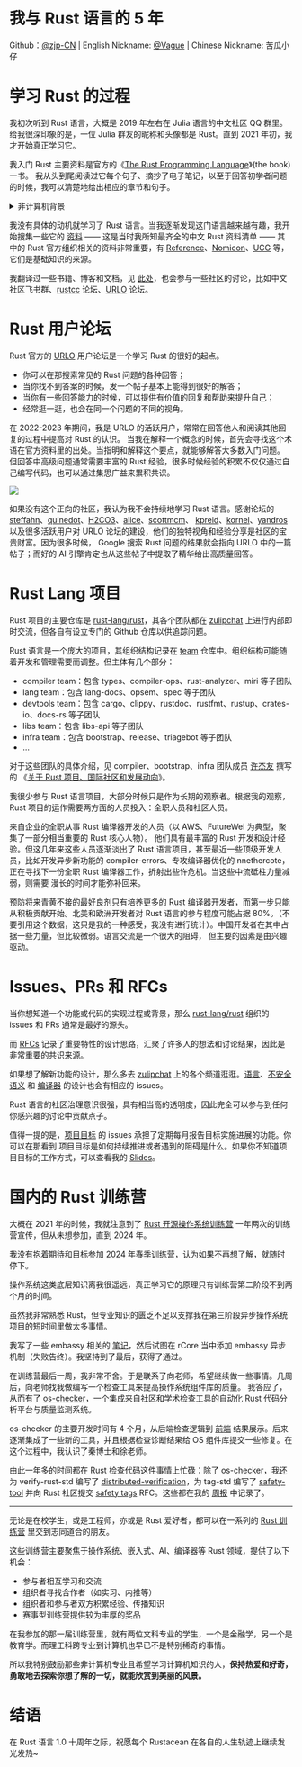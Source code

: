 # 我与 Rust 语言的 5 年

Github：[@zjp-CN](https://github.com/zjp-CN) 
| English Nickname: [@Vague](https://users.rust-lang.org/u/vague)
| Chinese Nickname: 苦瓜小仔

# 学习 Rust 的过程

我初次听到 Rust 语言，大概是 2019 年左右在 Julia 语言的中文社区 QQ 群里。给我很深印象的是，一位
Julia 群友的昵称和头像都是 Rust。直到 2021 年初，我才开始真正学习它。

我入门 Rust 主要资料是官方的《[The Rust Programming Language][trpl]》(the book) 一书。
我从头到尾阅读过它每个句子、摘抄了电子笔记，以至于回答初学者问题的时候，我可以清楚地给出相应的章节和句子。

<details>

<summary>非计算机背景</summary>

但其实在第一次阅读它的时候，我没有那么顺利。因为在此之前，我的大多数经验是 Python、R 这类动态语言，对编译型语言不习惯。
看了几个 Rust 入门视频才知道如何安装和使用 Rust 编程。我印象最深的 [oeasy](http://www.oeasy.org/) 这位中国传媒大学老师，他带着你阅读
the book，并逐一演示那些示例如何工作或者不工作。oeasy 是我的启蒙老师，十几年前我还在高中的时候，就观看了他的一系列教程视频，比如办公软件
(word/excel/ppt)、音视频和图像编辑 (au/pr/ps)、前端 (html/css/js)。他打开了一扇扇窗，带我领略这些新的世界。感谢这位无私奉献的刘老师。

我没有什么机会去真正专业地学习计算机知识，只是按兴趣编程。2015 年我作为文科生考入南昌大学经济管理学院的第一届经济统计学专业。
这是一个实验性的专业，经济学和（数理）统计学交叉，但据说在我这一届毕业之后该专业不再招生。
经管学院能参加的全国性比赛不多，数学建模这类比赛是其中一个。通常参加数学建模比赛的是 3 人小组，并且至少有一个计算机专业的成员来负责编程。
我阴差阳错地担任了编程的角色，并且作为了队长。在这个 3 个经管学院小队里，我负责编写程序和帮助建立数学模型来解决问题。Matlab 
是参赛者的首选，而我选择了 Python 和 R 语言。倒不是因为我对这些语言很熟 —— 你不能期望一个大二的非计算机专业的学生能熟练编程；
而是因为它们用起来有趣，我能够用它们愉快地处理数据，并方便地调用计量经济、概率统计或机器学习之类的算法库。
在我大四的时候，竞争学校级别的保研名额失败。本来我想成为一个数据分析师，但找了一个仓储物流的运营工作。
我的工作从起初的仓库基层轮岗，到运营数据监控，到产品设计 MES（生产管理系统）与技术人员对接。业余时间我还参加了 2019
世界人工智能大会、第 12 届中国 R 会议。

所以我认为自己不是一个专业的程序员，而是一个编程爱好者。

</details>


我没有具体的动机就学习了 Rust 语言。当我逐渐发现这门语言越来越有趣，我开始搜集一些它的 [资料][rust-materials] ——
这是当时我所知最齐全的中文 Rust 资料清单 —— 其中的 Rust 官方组织相关的资料非常重要，有 [Reference]、[Nomicon]、[UCG] 等，它们是基础知识的来源。

我翻译过一些书籍、博客和文档，见 [此处][translations]，也会参与一些社区的讨论，比如中文社区飞书群、[rustcc] 论坛、[URLO] 论坛。

[trpl]: https://doc.rust-lang.org/book/
[rust-materials]: https://www.yuque.com/zhoujiping/programming/rust-materials
[Reference]: https://doc.rust-lang.org/reference/index.html
[Nomicon]: https://doc.rust-lang.org/stable/nomicon/index.html
[UCG]: https://github.com/rust-lang/unsafe-code-guidelines
[translations]: https://zjp-cn.github.io/translations/
[rustcc]: https://rustcc.cn/
[URLO]: https://users.rust-lang.org/
[RFCs]: https://github.com/rust-lang/rfcs

# Rust 用户论坛

Rust 官方的 [URLO] 用户论坛是一个学习 Rust 的很好的起点。
* 你可以在那搜索常见的 Rust 问题的各种回答；
* 当你找不到答案的时候，发一个帖子基本上能得到很好的解答；
* 当你有一些回答能力的时候，可以提供有价值的回复和帮助来提升自己；
* 经常逛一逛，也会在同一个问题的不同的视角。

在 2022-2023 年期间，我是 URLO 的活跃用户，常常在回答他人和阅读其他回复的过程中提高对 Rust 的认识。
当我在解释一个概念的时候，首先会寻找这个术语在官方资料里的出处。当指明和解释这个要点，就能够解答大多数入门问题。
但回答中高级问题通常需要丰富的 Rust 经验，很多时候经验的积累不仅仅通过自己编写代码，也可以通过集思广益来累积共识。

![](https://github.com/user-attachments/assets/3456f570-9a5d-4cee-8c3a-714116c6a811)

如果没有这个正向的社区，我认为我不会持续地学习 Rust 语言。感谢论坛的 [steffahn]、[quinedot]、[H2CO3]、[alice]、[scottmcm]、
[kpreid]、[kornel]、[yandros] 以及很多活跃用户对 URLO 论坛的建设，他们的独特视角和经验分享是社区的宝贵财富。因为很多时候，
Google 搜索 Rust 问题的结果就会指向 URLO 中的一篇帖子；而好的 AI 引擎肯定也从这些帖子中提取了精华给出高质量回答。

[steffahn]: https://users.rust-lang.org/u/steffahn
[quinedot]: https://users.rust-lang.org/u/quinedot
[H2CO3]: https://users.rust-lang.org/u/h2co3
[alice]: https://users.rust-lang.org/u/alice
[scottmcm]: https://users.rust-lang.org/u/scottmcm
[kpreid]: https://users.rust-lang.org/u/kpreid
[kornel]: https://users.rust-lang.org/u/kornel
[yandros]: https://users.rust-lang.org/u/yandros

# Rust Lang 项目

Rust 项目的主要仓库是 [rust-lang/rust]，其各个团队都在 [zulipchat] 上进行内部即时交流，但各自有设立专门的 Github 仓库以供追踪问题。

Rust 语言是一个庞大的项目，其组织结构记录在 [team] 仓库中。组织结构可能随着开发和管理需要而调整。但主体有几个部分：
* compiler team：包含 types、compiler-ops、rust-analyzer、miri 等子团队
* lang team：包含 lang-docs、opsem、spec 等子团队
* devtools team：包含 cargo、clippy、rustdoc、rustfmt、rustup、crates-io、docs-rs 等子团队
* libs team：包含 libs-api 等子团队
* infra team：包含 bootstrap、release、triagebot 等子团队
* ...

对于这些团队的具体介绍，见 compiler、bootstrap、infra 团队成员 [许杰友](https://github.com/jieyouxu) 撰写的
《[关于 Rust 项目、国际社区和发展动向](https://rustcc.cn/article?id=74964848-3def-4024-9e4b-b612303fffb0)》。

[rust-lang/rust]: https://github.com/rust-lang/rust
[zulipchat]: https://rust-lang.zulipchat.com/
[team]: https://github.com/rust-lang/team

我很少参与 Rust 语言项目，大部分时候只是作为长期的观察者。根据我的观察，Rust 项目的运作需要两方面的人员投入：全职人员和社区人员。

来自企业的全职从事 Rust 编译器开发的人员（以 AWS、FutureWei 为典型，聚集了一部分相当重要的 Rust 核心人物）。
他们具有最丰富的 Rust 开发和设计经验。但这几年来这些人员逐渐淡出了 Rust 语言项目，甚至最近一些顶级开发人员，比如开发异步新功能的
compiler-errors、专攻编译器优化的 nnethercote，正在寻找下一份全职 Rust 编译器工作，折射出些许危机。当这些中流砥柱力量减弱，则需要
漫长的时间才能弥补回来。

预防将来青黄不接的最好良剂只有培养更多的 Rust 编译器开发者，而第一步只能从积极贡献开始。北美和欧洲开发者对 Rust 语言的参与程度可能占据
80%。（不要引用这个数据，这只是我的一种感受，我没有进行统计）。中国开发者在其中占据一些力量，但比较微弱。语言交流是一个很大的阻碍，
但主要的因素是由兴趣驱动。

# Issues、PRs 和 RFCs

当你想知道一个功能或代码的实现过程或背景，那么 [rust-lang/rust] 组织的 issues 和 PRs 通常是最好的源头。

而 [RFCs] 记录了重要特性的设计思路，汇聚了许多人的想法和讨论结果，因此是非常重要的共识来源。

如果想了解新功能的设计，那么多去 [zulipchat] 上的各个频道逛逛。[语言][lang-issue]、[不安全语义][ucg-issue] 和
[编译器][compiler-issue] 的设计也会有相应的 issues。

Rust 语言的社区治理意识很强，具有相当高的透明度，因此完全可以参与到任何你感兴趣的讨论中贡献点子。

值得一提的是，[项目目标][rust-project-goals] 的 issues 承担了定期每月报告目标实施进展的功能。你可以在那看到
项目目标是如何持续推进或者遇到的阻碍是什么。如果你不知道项目目标的工作方式，可以查看我的 [Slides][slides-goals]。

[lang-issue]: https://github.com/rust-lang/lang-team/issues
[ucg-issue]: https://github.com/rust-lang/unsafe-code-guidelines/issues
[compiler-issue]: https://github.com/rust-lang/compiler-team/issues
[rust-project-goals]: https://github.com/rust-lang/rust-project-goals/issues
[slides-goals]: https://docs.qq.com/slide/DTHdPcE1XakJzZHBO

# 国内的 Rust 训练营

大概在 2021 年的时候，我就注意到了 [Rust 开源操作系统训练营][os-camp] 一年两次的训练营宣传，但从未想参加，直到 2024 年。

我没有抱着期待和目标参加 2024 年春季训练营，认为如果不再想了解，就随时停下。

操作系统这类底层知识离我很遥远，真正学习它的原理只有训练营第二阶段不到两个月的时间。

虽然我非常熟悉 Rust，但专业知识的匮乏不足以支撑我在第三阶段异步操作系统项目的短时间里做太多事情。

我写了一些 embassy 相关的 [笔记][os-notes]，然后试图在 rCore 当中添加 embassy 异步机制（失败告终）。我坚持到了最后，获得了通过。

在训练营最后一周，我非常不舍。于是联系了向老师，希望继续做一些事情。几周后，向老师找我做编写一个检查工具来提高操作系统组件库的质量。
我答应了，从而有了 [os-checker]，一个集成来自社区和学术检查工具的自动化 Rust 代码分析平台与质量监测系统。

os-checker 的主要开发时间有 4 个月，从后端检查逻辑到 [前端][os-checker-ui] 结果展示。后来逐渐集成了一些新的工具，并且根据检查诊断结果给 
OS 组件库提交一些修复。在这个过程中，我认识了秦博士和徐老师。

由此一年多的时间都在 Rust 检查代码这件事情上忙碌：除了 os-checker，我还为 verify-rust-std 编写了 [distributed-verification]，为
tag-std 编写了 [safety-tool] 并向 Rust 社区提交 [safety tags] RFC。这些都在我的 [周报] 中记录了。

[os-camp]: https://opencamp.cn/os2edu
[os-notes]: https://zjp-cn.github.io/os-notes/embassy-integrated-timers.html
[os-checker]: https://github.com/os-checker/os-checker
[os-checker-ui]: https://os-checker.github.io
[verify-rust-std]: https://github.com/model-checking/verify-rust-std
[distributed-verification]: https://github.com/os-checker/distributed-verification
[safety-tool]: https://github.com/Artisan-Lab/tag-std/blob/main/safety-tool
[safety tags]: https://github.com/rust-lang/rfcs/pull/3842
[周报]: https://os-checker.github.io/book/devlogs.html

---

无论是在校学生，或是工程师，亦或是 Rust 爱好者，都可以在一系列的 [Rust 训练营](https://opencamp.cn/camps) 里交到志同道合的朋友。

这些训练营主要聚焦于操作系统、嵌入式、AI、编译器等 Rust 领域，提供了以下机会：
* 参与者相互学习和交流
* 组织者寻找合作者（如实习、内推等）
* 组织者和参与者双方积累经验、传播知识
* 赛事型训练营提供较为丰厚的奖品

在我参加的那一届训练营里，就有两位文科专业的学生，一个是金融学，另一个是教育学。而理工科跨专业到计算机也早已不是特别稀奇的事情。

所以我特别鼓励那些非计算机专业且希望学习计算机知识的人，**保持热爱和好奇，勇敢地去探索你想了解的一切，就能欣赏到美丽的风景。** 

# 结语

在 Rust 语言 1.0 十周年之际，祝愿每个 Rustacean 在各自的人生轨迹上继续发光发热~
